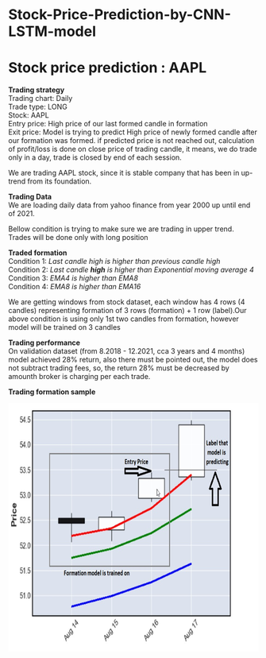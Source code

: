 # Stock-Price-Prediction-by-CNN-LSTM-model
# Stock price prediction : AAPL

<b>Trading strategy</b><br>
Trading chart: Daily<br>
Trade type: LONG<br>
Stock: AAPL<br>
Entry price: High price of our last formed candle in formation<br>
Exit price: Model is trying to predict High price of newly formed candle after our formation was formed. if predicted price is not reached out, calculation of profit/loss is done on close price of trading candle, it means, we do trade only in a day, trade is closed by end of each session.

We are trading AAPL stock, since it is stable company that has been in up-trend from its foundation.

<b>Trading Data</b><br>
We are loading daily data from yahoo finance from year 2000 up until end of 2021.

Bellow condition is trying to make sure we are trading in upper trend. Trades will be done only with long position

<b>Traded formation</b><br>
Condition 1: <i>Last candle high is higher than previous candle high</i><br>
Condition 2: <i>Last candle <b>high</b> is higher than Exponential moving average 4</i><br>
Condition 3: <i>EMA4 is higher than EMA8</i><br>
Condition 4: <i>EMA8 is higher than EMA16</i><br>



We are getting windows from stock dataset, each window has 4 rows (4 candles) representing formation of 3 rows (formation) + 1 row (label).Our above condition is using only 1st two candles from formation, however model will be trained on 3 candles

<b>Trading performance</b><br>
On validation dataset (from 8.2018 - 12.2021, cca 3 years and 4 months) model achieved 28% return, also there must be pointed out, the model does not subtract trading fees, so, the return 28% must be decreased by amounth broker is charging per each trade.

<b>Trading formation sample</b>

<img src="AAPL Formation.jpg" width=550 height=500 align="left">
